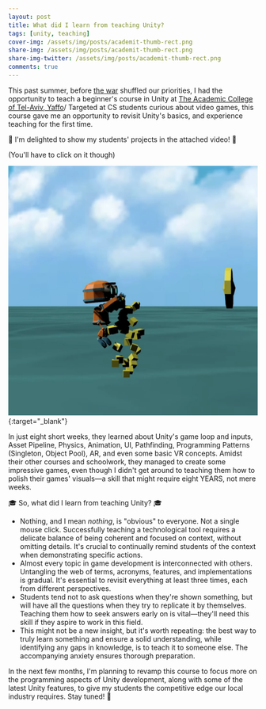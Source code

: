 ```yaml
---
layout: post
title: What did I learn from teaching Unity?
tags: [unity, teaching]
cover-img: /assets/img/posts/academit-thumb-rect.png
share-img: /assets/img/posts/academit-thumb-rect.png
share-img-twitter: /assets/img/posts/academit-thumb-rect.png
comments: true
---
```


This past summer, before [the war](https://en.wikipedia.org/wiki/Israel%E2%80%93Hamas_war) shuffled our priorities, I had the opportunity to teach a beginner's course in Unity at [The Academic College of Tel-Aviv, Yaffo](https://www.int.mta.ac.il/)/ Targeted at CS students curious about video games, this course gave me an opportunity to revisit Unity's basics, and experience teaching for the first time.

👾 I'm delighted to show my students' projects in the attached video! 👾

(You'll have to click on it though)

[![ShowcaseShowreel](/assets/img/posts/academit-thumb-rect.png)](https://www.youtube.com/watch?v=pA2pj3ZxDlQ){:target="_blank"}

In just eight short weeks, they learned about Unity's game loop and inputs, Asset Pipeline, Physics, Animation, UI, Pathfinding, Programming Patterns (Singleton, Object Pool), AR, and even some basic VR concepts. Amidst their other courses and schoolwork, they managed to create some impressive games, even though I didn't get around to teaching them how to polish their games' visuals—a skill that might require eight YEARS, not mere weeks.

🎓 So, what did I learn from teaching Unity? 🎓 

- Nothing, and I mean _nothing_, is "obvious" to everyone. Not a single mouse click. Successfully teaching a technological tool requires a delicate balance of being coherent and focused on context, without omitting details. It's crucial to continually remind students of the context when demonstrating specific actions.
- Almost every topic in game development is interconnected with others. Untangling the web of terms, acronyms, features, and implementations is gradual. It's essential to revisit everything at least three times, each from different perspectives.
- Students tend not to ask questions when they're shown something, but will have all the questions when they try to replicate it by themselves. Teaching them how to seek answers early on is vital—they'll need this skill if they aspire to work in this field.
- This might not be a new insight, but it's worth repeating: the best way to truly learn something and ensure a solid understanding, while identifying any gaps in knowledge, is to teach it to someone else. The accompanying anxiety ensures thorough preparation.

In the next few months, I'm planning to revamp this course to focus more on the programming aspects of Unity development, along with some of the latest Unity features, to give my students the competitive edge our local industry requires. Stay tuned!  🚀